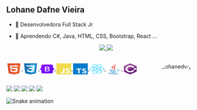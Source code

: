 ## Lohane Dafne Vieira

- 🔭 Desenvolvedora Full Stack Jr
- 🌱 Aprendendo C#, Java, HTML, CSS, Bootstrap, React ...

  <div align="center">
  <a href="https://github.com/Lohanedv">
    
  <img height="180em" src="https://github-readme-stats.vercel.app/api?username=lohanedv&show_icons=true&theme=synthwave&include_all_commits=true&count_private=true"/>
  <img height="180em" src="https://github-readme-stats.vercel.app/api/top-langs/?username=lohanedv&layout=compact&langs_count=7&theme=synthwave"/>
</div>  
  <div style="display: inline_block"><br>
  <img align="center" alt="Lohanedv-HTML" height="30" width="40" src="https://raw.githubusercontent.com/devicons/devicon/master/icons/html5/html5-original.svg">
  <img align="center" alt="Lohanedv-CSS" height="30" width="40" src="https://raw.githubusercontent.com/devicons/devicon/master/icons/css3/css3-original.svg">
    <img align="center" alt="Lohanedv-CSS" height="30" width="40" src="https://raw.githubusercontent.com/devicons/devicon/master/icons/bootstrap/bootstrap-original.svg">
  <img align="center" alt="Lohanedv-Js" height="30" width="40" src="https://raw.githubusercontent.com/devicons/devicon/master/icons/javascript/javascript-plain.svg">
  <img align="center" alt="Lohanedv-Ts" height="30" width="40" src="https://raw.githubusercontent.com/devicons/devicon/master/icons/typescript/typescript-plain.svg">
  <img align="center" alt="Lohanedv-React" height="30" width="40" src="https://raw.githubusercontent.com/devicons/devicon/master/icons/react/react-original.svg">
  <img align="center" alt="Lohanedv-Python" height="30" width="40" src="https://raw.githubusercontent.com/devicons/devicon/master/icons/java/java-original.svg">
  <img align="center" alt="Lohanedv-Csharp" height="30" width="40" src="https://raw.githubusercontent.com/devicons/devicon/master/icons/csharp/csharp-original.svg">
    <img align="right" alt="Lohanedv-pic" height="150" style="border-radius:50px;" src="https://share-cdn.picrew.me/shareImg/org/202204/338224_BS6hZRkW.png">
 
</div>
  
  ##
 
<div> 
  <a href="https://contate.me/lohanedv"><img src="https://img.shields.io/badge/WhatsApp-25D366?style=for-the-badge&logo=whatsapp&logoColor=white"></a>
    <a href="https://instagram.com/lohanedafne" target="_blank"><img src="https://img.shields.io/badge/-Instagram-%23E4405F?style=for-the-badge&logo=instagram&logoColor=white" target="_blank"></a>
 	 <a href="https://discord.com/invite/Lohane#7187" target="_blank"><img src="https://img.shields.io/badge/Discord-7289DA?style=for-the-badge&logo=discord&logoColor=white" target="_blank"></a> 
  <a href = "mailto:lohanedafnevieira@gmail.com"><img src="https://img.shields.io/badge/-Gmail-%23333?style=for-the-badge&logo=gmail&logoColor=white" target="_blank"></a>
 <a href="https://www.linkedin.com/in/lohane-vieira-9b7514212/" target="_blank"><img src="https://img.shields.io/badge/-LinkedIn-%230077B5?style=for-the-badge&logo=linkedin&logoColor=white" target="_blank"></a> 
  
  
  ![Snake animation](https://github.com/Lohanedv/Lohanedv/blob/output/github-contribution-grid-snake.svg)
  
</div>

  
